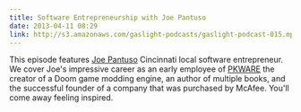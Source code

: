 ```yaml
---
title: Software Entrepreneurship with Joe Pantuso
date: 2013-04-11 08:29
link: http://s3.amazonaws.com/gaslight-podcasts/gaslight-podcast-015.mp3
---
```


This episode features <a href="http://pantuso.com/about-joe-pantuso/">Joe Pantuso</a>
Cincinnati local software entrepreneur.  We cover Joe's impressive career as
an early employee of <a href="http://en.wikipedia.org/wiki/PKWARE,_Inc">PKWARE</a> the
creator of a Doom game modding engine, an author of multiple books, and the successful
founder of a company that was purchased by McAfee. You'll come away feeling inspired.
